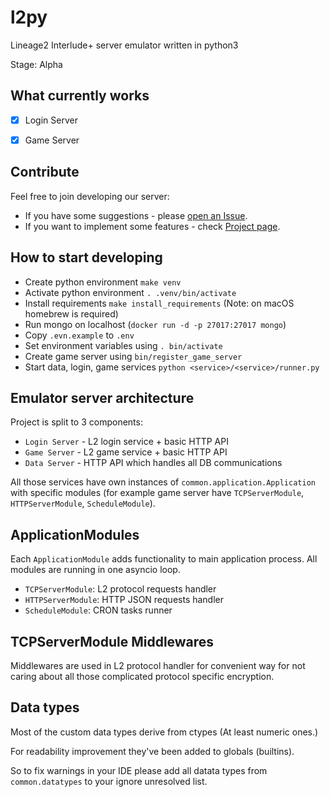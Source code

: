 l2py
====
Lineage2 Interlude+ server emulator written in python3

Stage: Alpha

What currently works
--------------------
- [x] Login Server
- [x] Game Server


Contribute
----------

Feel free to join developing our server:
* If you have some suggestions - please [open an Issue](https://github.com/Yurzs/L2py/issues/new/choose).
* If you want to implement some features - check [Project page](https://github.com/Yurzs/L2py/projects/1).

How to start developing
-----------------------

- Create python environment `make venv`
- Activate python environment `. .venv/bin/activate`
- Install requirements `make install_requirements` (Note: on macOS homebrew is required)
- Run mongo on localhost (`docker run -d -p 27017:27017 mongo`)
- Copy `.evn.example` to `.env`
- Set environment variables using `. bin/activate`
- Create game server using `bin/register_game_server`
- Start data, login, game services `python <service>/<service>/runner.py`

Emulator server architecture
----------------

Project is split to 3 components:

- `Login Server` - L2 login service + basic HTTP API
- `Game Server` - L2 game service + basic HTTP API
- `Data Server` - HTTP API which handles all DB communications

All those services have own instances of `common.application.Application` 
with specific modules (for example game server have `TCPServerModule`, `HTTPServerModule`, `ScheduleModule`).

ApplicationModules
------------------

Each `ApplicationModule` adds functionality to main application process.
All modules are running in one asyncio loop.

- `TCPServerModule`: L2 protocol requests handler
- `HTTPServerModule`: HTTP JSON requests handler
- `ScheduleModule`: CRON tasks runner

TCPServerModule Middlewares
---------------------------

Middlewares are used in L2 protocol handler for convenient way for not caring
about all those complicated protocol specific encryption.

Data types
----------

Most of the custom data types derive from ctypes (At least numeric ones.)

For readability improvement they've been added to globals (builtins). 

So to fix warnings in your IDE please add all datata types from `common.datatypes` 
to your ignore unresolved list.

